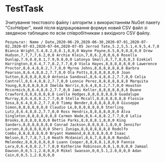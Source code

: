 # TestTask
Зчитування текстового файлу і алгоритм з використанням NuGet пакету "CsvHelper", який після відпрацювання формує новий CSV файл зі зведеною таблицею по всім співробітникам з вихідного CSV файлу.

`Результат:
Name / Date,2020-06-29,2020-06-30,2020-07-01,2020-07-02,2020-07-03,2020-07-04,2020-07-05
Jerrod Tate,5.2,5,5.1,4.9,5,4.7,0
Bianca Wright,5.4,8.2,8,8.1,8,0,0
Wayne Payne,6.5,8,9,8,8,0,0
Drew Hudson,7,7,7,7,6.2,0,0
Archie Klein,7,0,6.2,0,0,6,6
Rosella Dunlap,7.9,8.8,8.1,7.9,9.8,0,0
Latonya Small,8,7,7,8,8,0,3
Ezekiel Harrington,8,6.4,7.7,8.2,7.7,0,0
Viola Hayes,8,8,8,8,8,0,0
Lawerence Proctor,8,6.4,8,8.2,7.7,0,0
Myrna Johns,8,8,8,8,8,8,8
Barbra Pearson,8,6.4,8,8.2,7.7,0,0
Ola Potts,8,8,8,8,8,0,0
Joan Sutton,8,8,8,8,8,0,0
Antonia Sandoval,8,6.4,8,8.2,7.7,0,0
Celia Cantrell,8,6.4,8,8.2,7.7,0,0
Lonnie Perez,8,8,8,8,8,8,8
Marquita Young,8,8,8,8,8,8,8
Imelda Norris,8,6.4,8,8.2,7.7,0,0
Houston Mccormick,8,6.4,8,8.2,7.7,0,0
Jami Keller,8,8,8,8,8,8,8
Duane Crawford,8,8,8,8,8,8,8
Luella Hodges,8,8,8,8,8,8,8
Guadalupe Murray,8,6.4,8,8.2,7.7,0,0
Stella Mccall,8,8,8,8,8,8,8
Flossie Sosa,8,6.4,8,8.2,7.7,0,0
Timmy Bender,8,8,8,8,8,0,0
Giuseppe Simon,8,8,8,8,8,8,8
Claudio Le,8,8,8,8,8,8,8
Sterling Lutz,8,6.4,8,8.2,7.7,0,0
Ross Hendrix,8,8,8,8,0,8,0
Alva Singleton,8,8,8,8,8,8,8
Carmen Wade,8,6.4,8,8.2,7.7,0,0
Lelia Brooks,8,8,8,8,8,0,0
Bettie Parks,8,8,8,8.1,8,0,0
King Sanders,8,8,8,8,8,8,8
Conrad Jackson,8,8,8,8.1,8,0,0
Jennifer Larsen,8,8,8,8,8,0,0
Sheri Zuniga,8,8,8,8,8,8,8
Rodolfo Combs,8,8,8,8,8,0,0
Bryant Hammond,8,8,8,8,8,0,0
Isaac Nelson,8,7,7,8,7,1,0
Heath Mcdaniel,8,6,7,8,8,0,0
Randal Melendez,8,8,8,8,8,8,8
Luann Cooper,8,8,8,8.1,8,0,0
Fannie Lara,0,6.4,8,8.2,7.7,0,0
Katherine Robinson,0,0,1,0,0,0,0
Jamaal Dawson,0,0,5.1,2.8,0,0,0
Mikel Swanson,0,0,5.1,2.8,0,0,0
Adan Cain,0,0,5.1,2.8,0,0,0
`
